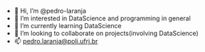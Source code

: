 - 👋 Hi, I’m @pedro-laranja
- 👀 I’m interested in DataScience and programming in general
- 🌱 I’m currently learning DataScience
- 💞️ I’m looking to collaborate on projects(involving DataScience)
- 📫 pedro.laranja@poli.ufrj.br
